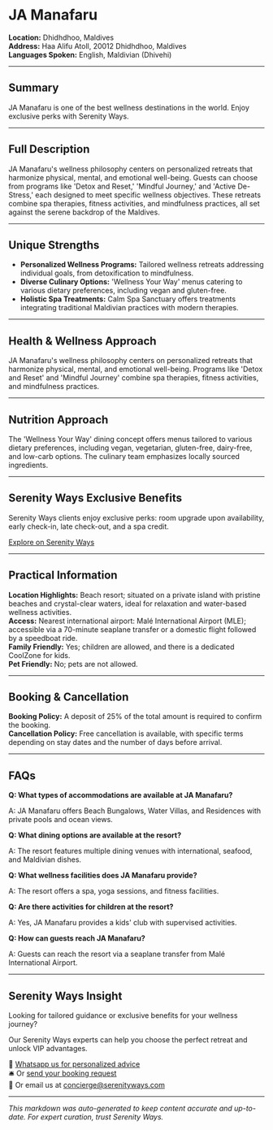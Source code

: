 # JA Manafaru

**Location:** Dhidhdhoo, Maldives  
**Address:** Haa Alifu Atoll, 20012 Dhidhdhoo, Maldives  
**Languages Spoken:** English, Maldivian (Dhivehi)

---

## Summary

JA Manafaru is one of the best wellness destinations in the world. Enjoy exclusive perks with Serenity Ways.

---

## Full Description

JA Manafaru's wellness philosophy centers on personalized retreats that harmonize physical, mental, and emotional well-being. Guests can choose from programs like 'Detox and Reset,' 'Mindful Journey,' and 'Active De-Stress,' each designed to meet specific wellness objectives. These retreats combine spa therapies, fitness activities, and mindfulness practices, all set against the serene backdrop of the Maldives.

---

## Unique Strengths

- **Personalized Wellness Programs:** Tailored wellness retreats addressing individual goals, from detoxification to mindfulness.
- **Diverse Culinary Options:** 'Wellness Your Way' menus catering to various dietary preferences, including vegan and gluten-free.
- **Holistic Spa Treatments:** Calm Spa Sanctuary offers treatments integrating traditional Maldivian practices with modern therapies.

---

## Health & Wellness Approach

JA Manafaru's wellness philosophy centers on personalized retreats that harmonize physical, mental, and emotional well-being. Programs like 'Detox and Reset' and 'Mindful Journey' combine spa therapies, fitness activities, and mindfulness practices.

---

## Nutrition Approach

The 'Wellness Your Way' dining concept offers menus tailored to various dietary preferences, including vegan, vegetarian, gluten-free, dairy-free, and low-carb options. The culinary team emphasizes locally sourced ingredients.

---

## Serenity Ways Exclusive Benefits

Serenity Ways clients enjoy exclusive perks: room upgrade upon availability, early check-in, late check-out, and a spa credit.

[Explore on Serenity Ways](https://serenityways.com/collections/ja-manafaru)

---

## Practical Information

**Location Highlights:** Beach resort; situated on a private island with pristine beaches and crystal-clear waters, ideal for relaxation and water-based wellness activities.  
**Access:** Nearest international airport: Malé International Airport (MLE); accessible via a 70-minute seaplane transfer or a domestic flight followed by a speedboat ride.  
**Family Friendly:** Yes; children are allowed, and there is a dedicated CoolZone for kids.  
**Pet Friendly:** No; pets are not allowed.

---

## Booking & Cancellation

**Booking Policy:** A deposit of 25% of the total amount is required to confirm the booking.  
**Cancellation Policy:** Free cancellation is available, with specific terms depending on stay dates and the number of days before arrival.

---

## FAQs

**Q: What types of accommodations are available at JA Manafaru?**

A: JA Manafaru offers Beach Bungalows, Water Villas, and Residences with private pools and ocean views.

**Q: What dining options are available at the resort?**

A: The resort features multiple dining venues with international, seafood, and Maldivian dishes.

**Q: What wellness facilities does JA Manafaru provide?**

A: The resort offers a spa, yoga sessions, and fitness facilities.

**Q: Are there activities for children at the resort?**

A: Yes, JA Manafaru provides a kids' club with supervised activities.

**Q: How can guests reach JA Manafaru?**

A: Guests can reach the resort via a seaplane transfer from Malé International Airport.


---

## Serenity Ways Insight

Looking for tailored guidance or exclusive benefits for your wellness journey?

Our Serenity Ways experts can help you choose the perfect retreat and unlock VIP advantages.

💬 [Whatsapp us for personalized advice](https://wa.me/33786553455)  
🛎️ Or [send your booking request](https://serenityways.com/pages/contact)  
📧 Or email us at [concierge@serenityways.com](mailto:concierge@serenityways.com)

---

*This markdown was auto-generated to keep content accurate and up-to-date. For expert curation, trust Serenity Ways.*
